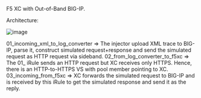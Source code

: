 F5 XC with Out-of-Band BIG-IP.

Architecture:

![image](https://github.com/jokoyuliantoro/f5xc-bigip-out-of-band/assets/11230277/96544c3e-4e7c-4826-9aa7-1402d65224d5)

01_incoming_xml_to_log_converter => The injector upload XML trace to BIG-IP, parse it, construct simulated request+response and send the simulated request as HTTP request via sideband.
02_from_log_converter_to_f5xc => The 01_ iRule sends an HTTP request but XC receives only HTTPS. Hence, there is an HTTP-to-HTTPS VS with pool member pointing to XC.
03_incoming_from_f5xc => XC forwards the simulated request to BIG-IP and is received by this iRule to get the simulated response and send it as the reply.
